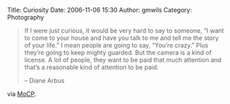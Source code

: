 Title: Curiosity
Date: 2006-11-06 15:30
Author: gmwils
Category: Photography

> If I were just curious, it would be very hard to say to someone, “I
> want to come to your house and have you talk to me and tell me the
> story of your life.” I mean people are going to say, “You’re crazy.”
> Plus they’re going to keep mighty guarded. But the camera is a kind of
> license. A lot of people, they want to be paid that much attention and
> that’s a reasonable kind of attention to be paid.
>
> – Diane Arbus

via [MoCP][].

  [MoCP]: http://mocp.org/collections/permanent/arbus_diane.php
